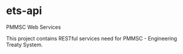 # ets-api
PMMSC Web Services

This project contains RESTful services need for PMMSC - Engineering Treaty System. 
